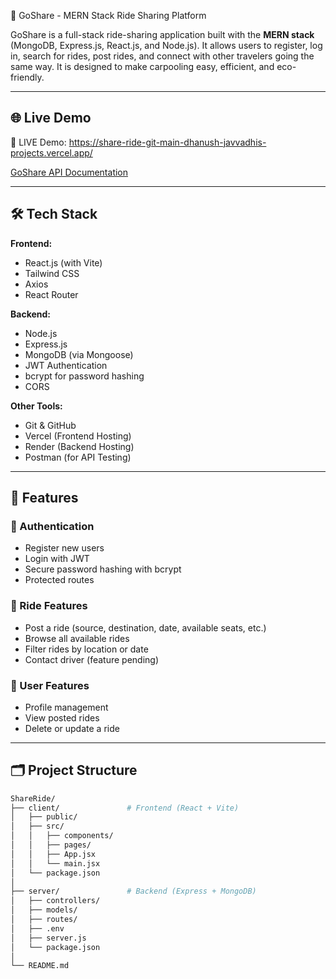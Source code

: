 🚗 GoShare - MERN Stack Ride Sharing Platform

GoShare is a full-stack ride-sharing application built with the **MERN stack** (MongoDB, Express.js, React.js, and Node.js). It allows users to register, log in, search for rides, post rides, and connect with other travelers going the same way. It is designed to make carpooling easy, efficient, and eco-friendly.

---

## 🌐 Live Demo

🚀 LIVE Demo: https://share-ride-git-main-dhanush-javvadhis-projects.vercel.app/

[GoShare API Documentation](https://documenter.getpostman.com/view/32434659/2s9YymFjCa#e3c94f2d-c0eb-424a-982c-fc94fef0d286)

---

## 🛠️ Tech Stack

**Frontend:**  
- React.js (with Vite)  
- Tailwind CSS  
- Axios  
- React Router

**Backend:**  
- Node.js  
- Express.js  
- MongoDB (via Mongoose)  
- JWT Authentication  
- bcrypt for password hashing  
- CORS

**Other Tools:**  
- Git & GitHub  
- Vercel (Frontend Hosting)  
- Render (Backend Hosting)  
- Postman (for API Testing)


---

## 🔐 Features

### 👤 Authentication
- Register new users
- Login with JWT
- Secure password hashing with bcrypt
- Protected routes

### 🚙 Ride Features
- Post a ride (source, destination, date, available seats, etc.)
- Browse all available rides
- Filter rides by location or date
- Contact driver (feature pending)

### 👥 User Features
- Profile management
- View posted rides
- Delete or update a ride

---

## 🗂️ Project Structure

```bash
ShareRide/
├── client/               # Frontend (React + Vite)
│   ├── public/
│   ├── src/
│   │   ├── components/
│   │   ├── pages/
│   │   ├── App.jsx
│   │   └── main.jsx
│   └── package.json
│
├── server/               # Backend (Express + MongoDB)
│   ├── controllers/
│   ├── models/
│   ├── routes/
│   ├── .env
│   ├── server.js
│   └── package.json
│
└── README.md
